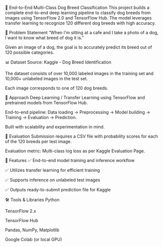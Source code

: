 🐶 End-to-End Multi-Class Dog Breed Classification
This project builds a complete end-to-end deep learning pipeline to classify dog breeds from images using TensorFlow 2.0 and TensorFlow Hub. The model leverages transfer learning to recognize 120 different dog breeds with high accuracy.

📌 Problem Statement
“When I'm sitting at a cafe and I take a photo of a dog, I want to know what breed of dog it is.”

Given an image of a dog, the goal is to accurately predict its breed out of 120 possible categories.

📊 Dataset
Source: Kaggle - Dog Breed Identification

The dataset consists of over 10,000 labeled images in the training set and 10,000+ unlabeled images in the test set.

Each image corresponds to one of 120 dog breeds.

🧠 Approach
Deep Learning / Transfer Learning using TensorFlow and pretrained models from TensorFlow Hub.

End-to-end pipeline: Data loading → Preprocessing → Model building → Training → Evaluation → Prediction.

Built with scalability and experimentation in mind.

🧪 Evaluation
Submission requires a CSV file with probability scores for each of the 120 breeds per test image.

Evaluation metric: Multi-class log loss as per Kaggle Evaluation Page.

🚀 Features
✅ End-to-end model training and inference workflow

✅ Utilizes transfer learning for efficient training

✅ Supports inference on unlabeled test images

✅ Outputs ready-to-submit prediction file for Kaggle

🛠️ Tools & Libraries
Python

TensorFlow 2.x

TensorFlow Hub

Pandas, NumPy, Matplotlib

Google Colab (or local GPU)
